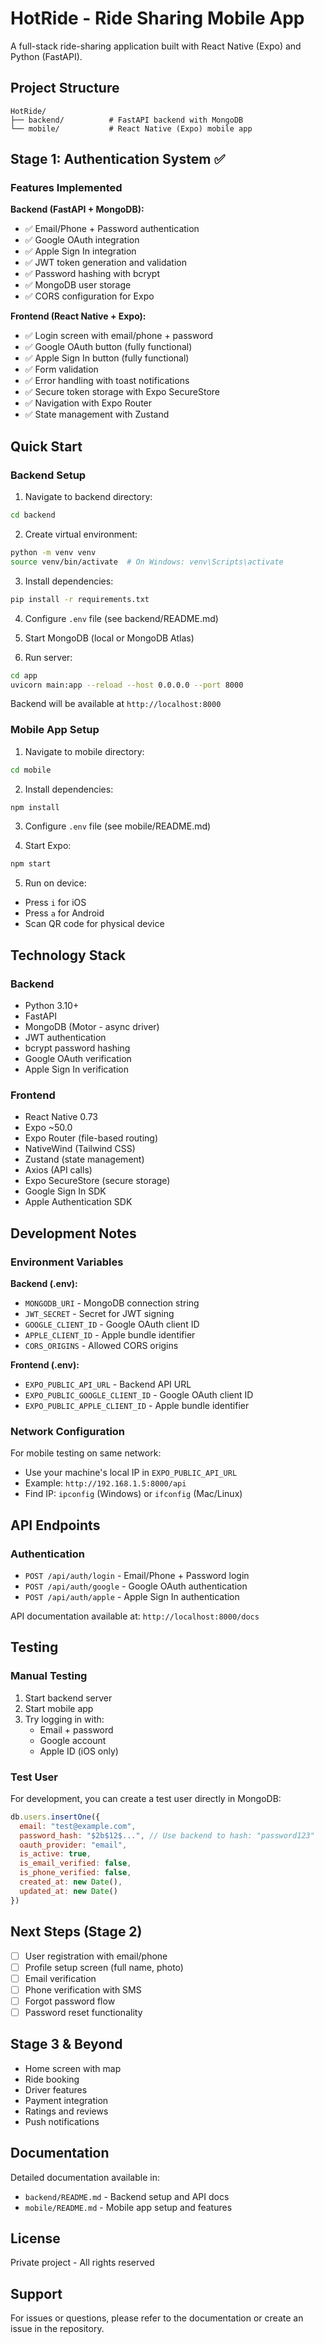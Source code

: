 # HotRide - Ride Sharing Mobile App

A full-stack ride-sharing application built with React Native (Expo) and Python (FastAPI).

## Project Structure

```
HotRide/
├── backend/          # FastAPI backend with MongoDB
└── mobile/           # React Native (Expo) mobile app
```

## Stage 1: Authentication System ✅

### Features Implemented

**Backend (FastAPI + MongoDB):**
- ✅ Email/Phone + Password authentication
- ✅ Google OAuth integration
- ✅ Apple Sign In integration
- ✅ JWT token generation and validation
- ✅ Password hashing with bcrypt
- ✅ MongoDB user storage
- ✅ CORS configuration for Expo

**Frontend (React Native + Expo):**
- ✅ Login screen with email/phone + password
- ✅ Google OAuth button (fully functional)
- ✅ Apple Sign In button (fully functional)
- ✅ Form validation
- ✅ Error handling with toast notifications
- ✅ Secure token storage with Expo SecureStore
- ✅ Navigation with Expo Router
- ✅ State management with Zustand

## Quick Start

### Backend Setup

1. Navigate to backend directory:
```bash
cd backend
```

2. Create virtual environment:
```bash
python -m venv venv
source venv/bin/activate  # On Windows: venv\Scripts\activate
```

3. Install dependencies:
```bash
pip install -r requirements.txt
```

4. Configure `.env` file (see backend/README.md)

5. Start MongoDB (local or MongoDB Atlas)

6. Run server:
```bash
cd app
uvicorn main:app --reload --host 0.0.0.0 --port 8000
```

Backend will be available at `http://localhost:8000`

### Mobile App Setup

1. Navigate to mobile directory:
```bash
cd mobile
```

2. Install dependencies:
```bash
npm install
```

3. Configure `.env` file (see mobile/README.md)

4. Start Expo:
```bash
npm start
```

5. Run on device:
- Press `i` for iOS
- Press `a` for Android
- Scan QR code for physical device

## Technology Stack

### Backend
- Python 3.10+
- FastAPI
- MongoDB (Motor - async driver)
- JWT authentication
- bcrypt password hashing
- Google OAuth verification
- Apple Sign In verification

### Frontend
- React Native 0.73
- Expo ~50.0
- Expo Router (file-based routing)
- NativeWind (Tailwind CSS)
- Zustand (state management)
- Axios (API calls)
- Expo SecureStore (secure storage)
- Google Sign In SDK
- Apple Authentication SDK

## Development Notes

### Environment Variables

**Backend (.env):**
- `MONGODB_URI` - MongoDB connection string
- `JWT_SECRET` - Secret for JWT signing
- `GOOGLE_CLIENT_ID` - Google OAuth client ID
- `APPLE_CLIENT_ID` - Apple bundle identifier
- `CORS_ORIGINS` - Allowed CORS origins

**Frontend (.env):**
- `EXPO_PUBLIC_API_URL` - Backend API URL
- `EXPO_PUBLIC_GOOGLE_CLIENT_ID` - Google OAuth client ID
- `EXPO_PUBLIC_APPLE_CLIENT_ID` - Apple bundle identifier

### Network Configuration

For mobile testing on same network:
- Use your machine's local IP in `EXPO_PUBLIC_API_URL`
- Example: `http://192.168.1.5:8000/api`
- Find IP: `ipconfig` (Windows) or `ifconfig` (Mac/Linux)

## API Endpoints

### Authentication

- `POST /api/auth/login` - Email/Phone + Password login
- `POST /api/auth/google` - Google OAuth authentication
- `POST /api/auth/apple` - Apple Sign In authentication

API documentation available at: `http://localhost:8000/docs`

## Testing

### Manual Testing

1. Start backend server
2. Start mobile app
3. Try logging in with:
   - Email + password
   - Google account
   - Apple ID (iOS only)

### Test User

For development, you can create a test user directly in MongoDB:
```javascript
db.users.insertOne({
  email: "test@example.com",
  password_hash: "$2b$12$...", // Use backend to hash: "password123"
  oauth_provider: "email",
  is_active: true,
  is_email_verified: false,
  is_phone_verified: false,
  created_at: new Date(),
  updated_at: new Date()
})
```

## Next Steps (Stage 2)

- [ ] User registration with email/phone
- [ ] Profile setup screen (full name, photo)
- [ ] Email verification
- [ ] Phone verification with SMS
- [ ] Forgot password flow
- [ ] Password reset functionality

## Stage 3 & Beyond

- Home screen with map
- Ride booking
- Driver features
- Payment integration
- Ratings and reviews
- Push notifications

## Documentation

Detailed documentation available in:
- `backend/README.md` - Backend setup and API docs
- `mobile/README.md` - Mobile app setup and features

## License

Private project - All rights reserved

## Support

For issues or questions, please refer to the documentation or create an issue in the repository.
